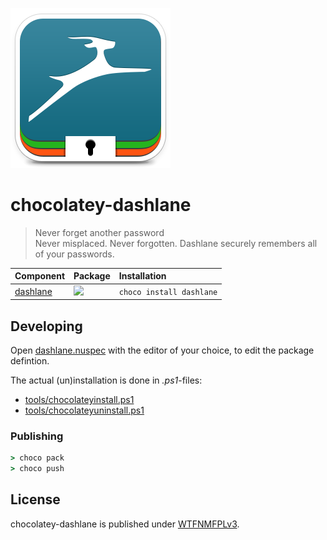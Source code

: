 ![](assets/icon256.png)

# chocolatey-dashlane

> Never forget another password  
> Never misplaced. Never forgotten. Dashlane securely remembers all of your passwords.

| Component                                            | Package                                                                                                  | Installation
|:-----------------------------------------------------|:---------------------------------------------------------------------------------------------------------|:-------------------------|
| [dashlane](https://chocolatey.org/packages/dashlane) | [![](https://img.shields.io/chocolatey/v/dashlane.svg)](https://chocolatey.org/packages/dashlane)        | `choco install dashlane` |

## Developing

Open [dashlane.nuspec](dashlane.nuspec) with the editor of your choice, to edit the package defintion.

The actual (un)installation is done in *.ps1*-files:

- [tools/chocolateyinstall.ps1](tools/chocolateyinstall.ps1)
- [tools/chocolateyuninstall.ps1](tools/chocolateyuninstall.ps1)

### Publishing

```cmd
> choco pack
> choco push
```

## License

chocolatey-dashlane is published under [WTFNMFPLv3](https://github.com/dittodhole/WTFNMFPLv3).

